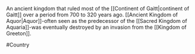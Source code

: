 An ancient kingdom that ruled most of the <span class="political-bodies-places">[[Continent of Gaitt|continent of Gaitt]]</span> over a period from 700 to 320 years ago.
<span class="political-bodies-places">[[Ancient Kingdom of Aquor|Aquor]]</span>-often seen as the predecessor of the <span class="political-bodies-places">[[Sacred Kingdom of Aquaria]]</span>-was eventually destroyed by an invasion from the <span class="political-bodies-places">[[Kingdom of Greeton]]</span>.

#Country